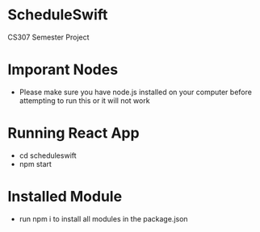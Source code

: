 # ScheduleSwift
CS307 Semester Project

# Imporant Nodes
* Please make sure you have node.js installed on your computer before attempting to run this or it will not work

# Running React App
* cd scheduleswift
* npm start

# Installed Module
* run npm i to install all modules in the package.json

